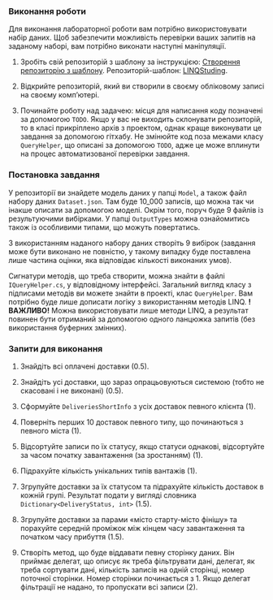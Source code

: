 ### Виконання роботи

Для виконання лабораторної роботи вам потрібно використовувати набір даних. Щоб забезпечити можливість перевірки ваших запитів на заданому наборі, вам потрібно виконати наступні маніпуляції.

1. Зробіть свій репозиторій з шаблону за інструкцією: [Створення репозиторію з шаблону](https://docs.github.com/en/repositories/creating-and-managing-repositories/creating-a-repository-from-a-template#creating-a-repository-from-a-template). Репозиторій-шаблон: [LINQStuding](https://github.com/negativchik09/LINQStuding).

2. Відкрийте репозиторій, який ви створили в своєму обліковому записі на своєму комп’ютері.

3. Починайте роботу над задачею: місця для написання коду позначені за допомогою `TODO`. Якщо у вас не виходить склонувати репозиторій, то в класі прикріплено архів з проектом, однак краще виконувати це завдання за допомогою гітхабу. Не змінюйте код поза межами класу `QueryHelper`, що описані за допомогою `TODO`, адже це може вплинути на процес автоматизованої перевірки завдання.

### Постановка завдання

У репозиторії ви знайдете модель даних у папці `Model`, а також файл набору даних `Dataset.json`. Там буде 10_000 записів, що можна так чи інакше описати за допомогою моделі. Окрім того, поруч буде 9 файлів із результуючими вибірками. У папці `OutputTypes` можна ознайомитись також із особливими типами, що можуть повертатись.

З використанням наданого набору даних створіть 9 вибірок (завдання може бути виконано не повністю, у такому випадку буде поставлена лише частина оцінки, яка відповідає кількості виконаних умов).

Сигнатури методів, що треба створити, можна знайти в файлі `IQueryHelper.cs`, у відповідному інтерфейсі. Загальний вигляд класу з підписами методів ви можете знайти в проекті, клас `QueryHelper`. Вам потрібно буде лише дописати логіку з використанням методів LINQ. **!ВАЖЛИВО!** Можна використовувати лише методи LINQ, а результат повинен бути отриманий за допомогою одного ланцюжка запитів (без використання буферних змінних).

### Запити для виконання

1. Знайдіть всі оплачені доставки (0.5).
2. Знайдіть усі доставки, що зараз опрацьовуються системою (тобто не скасовані і не виконані) (0.5).
3. Сформуйте `DeliveriesShortInfo` з усіх доставок певного клієнта (1).
4. Поверніть перших 10 доставок певного типу, що починаються з певного міста (1).
5. Відсортуйте записи по їх статусу, якщо статуси однакові, відсортуйте за часом початку завантаження (за зростанням) (1).
6. Підрахуйте кількість унікальних типів вантажів (1).

7. Згрупуйте доставки за їх статусом та підрахуйте кількість доставок в кожній групі. Результат подати у вигляді словника `Dictionary<DeliveryStatus, int>` (1.5).

8. Згрупуйте доставки за парами «місто старту-місто фінішу» та порахуйте середній проміжок між кінцем часу завантаження та початком часу прибуття (1.5).

9. Створіть метод, що буде віддавати певну сторінку даних. Він приймає делегат, що описує як треба фільтрувати дані, делегат, як треба сортувати дані, кількість записів на одній сторінці, номер поточної сторінки. Номер
сторінки починається з 1. Якщо делегат фільтрації не надано, то пропускати всі записи (2).
